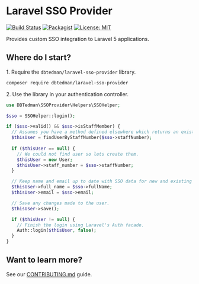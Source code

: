 
# Laravel SSO Provider

[![Build Status](https://travis-ci.org/dbtedman/laravel-sso-provider.svg?branch=master)](https://travis-ci.org/dbtedman/laravel-sso-provider) [![Packagist](https://img.shields.io/packagist/v/dbtedman/laravel-sso-provider.svg)](https://packagist.org/packages/dbtedman/laravel-sso-provider) [![License: MIT](https://img.shields.io/badge/License-MIT-yellow.svg)](LICENSE.md)

Provides custom SSO integration to Laravel 5 applications.

## Where do I start?

1\. Require the `dbtedman/laravel-sso-provider` library.

```bash
composer require dbtedman/laravel-sso-provider
```

2\. Use the library in your authentication controller.

```php
use DBTedman\SSOProvider\Helpers\SSOHelper;

$sso = SSOHelper::login();

if ($sso->valid() && $sso->isStaffMember) {
  // Assumes you have a method defined elsewhere which returns an existing User object.
  $thisUser = findUserByStaffNumber($sso->staffNumber);
    
  if ($thisUser == null) {
    // We could not find user so lets create them.
    $thisUser = new User;
    $thisUser->staff_number = $sso->staffNumber;
  }

  // Keep name and email up to date with SSO data for new and existing users.
  $thisUser->full_name = $sso->fullName;
  $thisUser->email = $sso->email;

  // Save any changes made to the user. 
  $thisUser->save();

  if ($thisUser != null) {
    // Finish the login using Laravel's Auth facade.
    Auth::login($thisUser, false);
  }
}
```

## Want to learn more?

See our [CONTRIBUTING.md](CONTRIBUTING.md) guide.
